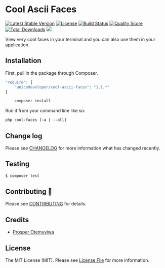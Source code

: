 # Cool Ascii Faces

[![Latest Stable Version](https://poser.pugx.org/unicodeveloper/cool-ascii-faces/v/stable.svg)](https://packagist.org/packages/unicodeveloper/cool-ascii-faces)
[![License](https://poser.pugx.org/unicodeveloper/cool-ascii-faces/license.svg)](LICENSE.md)
[![Build Status](https://img.shields.io/travis/unicodeveloper/cool-ascii-faces.svg)](https://travis-ci.org/unicodeveloper/cool-ascii-faces)
[![Quality Score](https://img.shields.io/scrutinizer/g/unicodeveloper/cool-ascii-faces.svg?style=flat-square)](https://scrutinizer-ci.com/g/unicodeveloper/cool-ascii-faces)
[![Total Downloads](https://img.shields.io/packagist/dt/unicodeveloper/cool-ascii-faces.svg?style=flat-square)](https://packagist.org/packages/unicodeveloper/cool-ascii-faces)
![](https://img.shields.io/badge/unicodeveloper-approved-brightgreen.svg)

View very cool faces in your terminal and you can also use them in your application.


## Installation

First, pull in the package through Composer.

```php
"require": {
    "unicodeveloper/cool-ascii-faces": "1.1.*"
}
```

```bash
    composer install
```

Run it from your command line like so:

```bash
php cool-faces [-a | --all]
```

## Change log

Please see [CHANGELOG](CHANGELOG.md) for more information what has changed recently.

## Testing

``` bash
$ composer test
```

## Contributing :pray:

Please see [CONTRIBUTING](CONTRIBUTING.md) for details.

## Credits

- [Prosper Otemuyiwa](https://twitter.com/unicodeveloper)

## License

The MIT License (MIT). Please see [License File](LICENSE.md) for more information.

